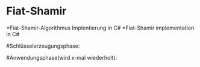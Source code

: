 # Fiat-Shamir

*Fiat-Shamir-Algorithmus Implentierung in C#
*Fiat-Shamir implementation in C#




#Schlüsselerzeugungsphase:


#Anwendungsphase(wird x-mal wiederholt):
